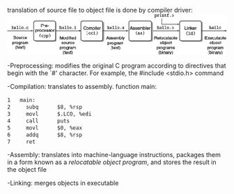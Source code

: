 
translation of source file to object file is done by compiler driver:
![](a.png)

-Preprocessing: modifies the original C program according to directives that begin with the `#' character. For example, the #include <stdio.h> command

-Compilation: translates to assembly. function main:

    1   main:   
    2     subq      $8, %rsp
    3     movl      $.LCO, %edi
    4     call      puts
    5     movl      $0, %eax
    6     addq      $8, %rsp
    7     ret   

-Assembly: translates into machine-language instructions, packages them in a form known as a *relocatable object program*, and stores the result in the object file

-Linking: merges objects in executable
